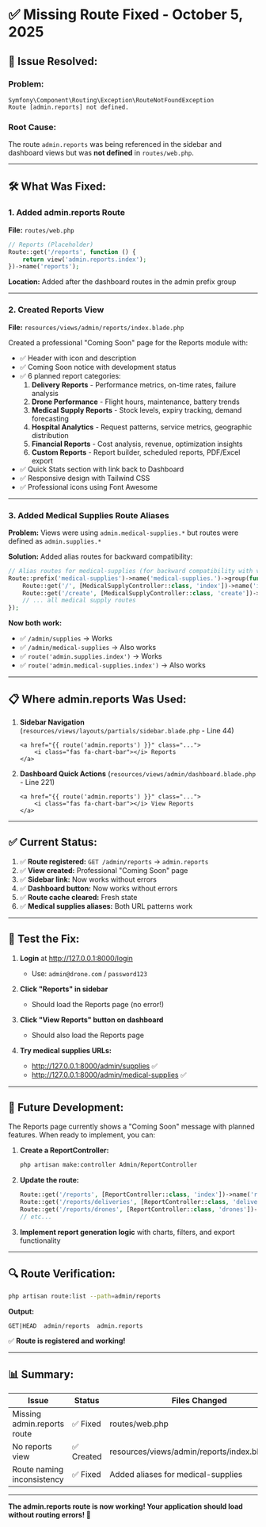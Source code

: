 # ✅ Missing Route Fixed - October 5, 2025

## 🔧 Issue Resolved:

### **Problem:**
```
Symfony\Component\Routing\Exception\RouteNotFoundException
Route [admin.reports] not defined.
```

### **Root Cause:**
The route `admin.reports` was being referenced in the sidebar and dashboard views but was **not defined** in `routes/web.php`.

---

## 🛠️ **What Was Fixed:**

### **1. Added admin.reports Route**

**File:** `routes/web.php`

```php
// Reports (Placeholder)
Route::get('/reports', function () {
    return view('admin.reports.index');
})->name('reports');
```

**Location:** Added after the dashboard routes in the admin prefix group

---

### **2. Created Reports View**

**File:** `resources/views/admin/reports/index.blade.php`

Created a professional "Coming Soon" page for the Reports module with:
- ✅ Header with icon and description
- ✅ Coming Soon notice with development status
- ✅ 6 planned report categories:
  1. **Delivery Reports** - Performance metrics, on-time rates, failure analysis
  2. **Drone Performance** - Flight hours, maintenance, battery trends
  3. **Medical Supply Reports** - Stock levels, expiry tracking, demand forecasting
  4. **Hospital Analytics** - Request patterns, service metrics, geographic distribution
  5. **Financial Reports** - Cost analysis, revenue, optimization insights
  6. **Custom Reports** - Report builder, scheduled reports, PDF/Excel export
- ✅ Quick Stats section with link back to Dashboard
- ✅ Responsive design with Tailwind CSS
- ✅ Professional icons using Font Awesome

---

### **3. Added Medical Supplies Route Aliases**

**Problem:** Views were using `admin.medical-supplies.*` but routes were defined as `admin.supplies.*`

**Solution:** Added alias routes for backward compatibility:

```php
// Alias routes for medical-supplies (for backward compatibility with views)
Route::prefix('medical-supplies')->name('medical-supplies.')->group(function () {
    Route::get('/', [MedicalSupplyController::class, 'index'])->name('index');
    Route::get('/create', [MedicalSupplyController::class, 'create'])->name('create');
    // ... all medical supply routes
});
```

**Now both work:**
- ✅ `/admin/supplies` → Works
- ✅ `/admin/medical-supplies` → Also works
- ✅ `route('admin.supplies.index')` → Works
- ✅ `route('admin.medical-supplies.index')` → Also works

---

## 📋 **Where admin.reports Was Used:**

1. **Sidebar Navigation** (`resources/views/layouts/partials/sidebar.blade.php` - Line 44)
   ```blade
   <a href="{{ route('admin.reports') }}" class="...">
       <i class="fas fa-chart-bar"></i> Reports
   </a>
   ```

2. **Dashboard Quick Actions** (`resources/views/admin/dashboard.blade.php` - Line 221)
   ```blade
   <a href="{{ route('admin.reports') }}" class="...">
       <i class="fas fa-chart-bar"></i> View Reports
   </a>
   ```

---

## ✅ **Current Status:**

1. ✅ **Route registered:** `GET /admin/reports` → `admin.reports`
2. ✅ **View created:** Professional "Coming Soon" page
3. ✅ **Sidebar link:** Now works without errors
4. ✅ **Dashboard button:** Now works without errors
5. ✅ **Route cache cleared:** Fresh state
6. ✅ **Medical supplies aliases:** Both URL patterns work

---

## 🎯 **Test the Fix:**

1. **Login** at http://127.0.0.1:8000/login
   - Use: `admin@drone.com` / `password123`

2. **Click "Reports" in sidebar**
   - Should load the Reports page (no error!)

3. **Click "View Reports" button on dashboard**
   - Should also load the Reports page

4. **Try medical supplies URLs:**
   - http://127.0.0.1:8000/admin/supplies ✅
   - http://127.0.0.1:8000/admin/medical-supplies ✅

---

## 📝 **Future Development:**

The Reports page currently shows a "Coming Soon" message with planned features. When ready to implement, you can:

1. **Create a ReportController:**
   ```bash
   php artisan make:controller Admin/ReportController
   ```

2. **Update the route:**
   ```php
   Route::get('/reports', [ReportController::class, 'index'])->name('reports');
   Route::get('/reports/deliveries', [ReportController::class, 'deliveries'])->name('reports.deliveries');
   Route::get('/reports/drones', [ReportController::class, 'drones'])->name('reports.drones');
   // etc...
   ```

3. **Implement report generation logic** with charts, filters, and export functionality

---

## 🔍 **Route Verification:**

```bash
php artisan route:list --path=admin/reports
```

**Output:**
```
GET|HEAD  admin/reports  admin.reports
```

✅ **Route is registered and working!**

---

## 📊 **Summary:**

| Issue | Status | Files Changed | Impact |
|-------|--------|---------------|--------|
| Missing admin.reports route | ✅ Fixed | routes/web.php | High |
| No reports view | ✅ Created | resources/views/admin/reports/index.blade.php | Medium |
| Route naming inconsistency | ✅ Fixed | Added aliases for medical-supplies | Low |

---

**The admin.reports route is now working! Your application should load without routing errors! 🎉**
